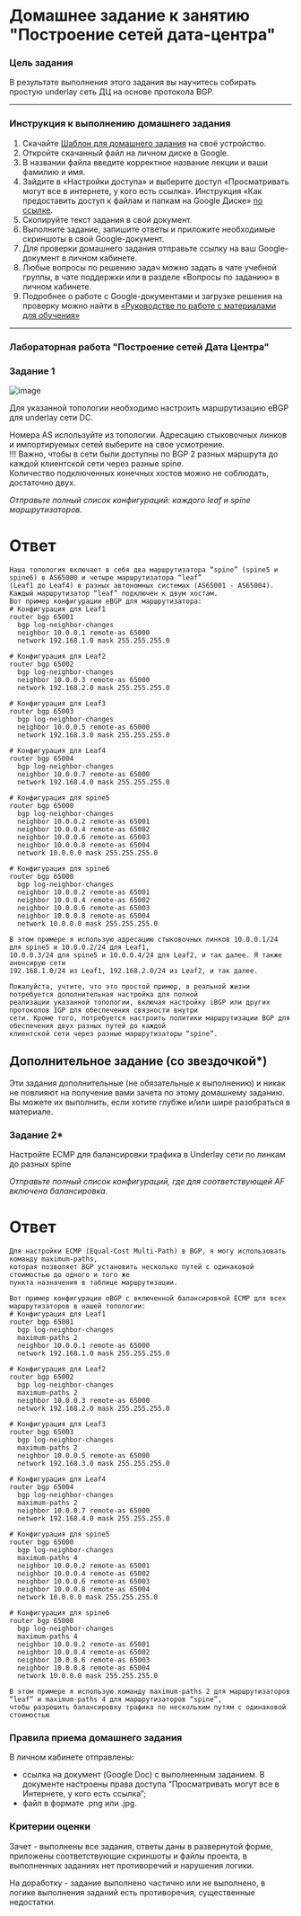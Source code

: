 # Домашнее задание к занятию "Построение сетей дата-центра"

### Цель задания

В результате выполнения этого задания вы научитесь собирать простую underlay сеть ДЦ на основе протокола BGP.

------

### Инструкция к выполнению домашнего задания

1. Скачайте [Шаблон для домашнего задания](https://u.netology.ru/backend/uploads/lms/content_assets/file/281/%D0%A1%D0%94%D0%95%D0%9B%D0%90%D0%99%D0%A2%D0%95_%D0%9A%D0%9E%D0%9F%D0%98%D0%AE_-_%D0%A8%D0%B0%D0%B1%D0%BB%D0%BE%D0%BD_%D0%B4%D0%BB%D1%8F_%D0%B4%D0%BE%D0%BC%D0%B0%D1%88%D0%BD%D0%B5%D0%B3%D0%BE_%D0%B7%D0%B0%D0%B4%D0%B0%D0%BD%D0%B8%D1%8F_1.1._%D0%9D%D0%B0%D0%B7%D0%B2%D0%B0%D0%BD%D0%B8%D0%B5_%D0%BB%D0%B5%D0%BA%D1%86%D0%B8%D0%B8_-_%D0%A4%D0%B0%D0%BC%D0%B8%D0%BB%D0%B8%D1%8F_%D0%98%D0%BC%D1%8F.docx) на своё устройство.
2. Откройте скачанный файл на личном диске в Google.
3. В названии файла введите корректное название лекции и ваши фамилию и имя.
4. Зайдите в «Настройки доступа» и выберите доступ «Просматривать могут все в интернете, у кого есть ссылка». Инструкция «Как предоставить доступ к файлам и папкам на Google Диске» [по ссылке](https://support.google.com/docs/answer/2494822?hl=ru&co=GENIE.Platform%3DDesktop).
5. Скопируйте текст задания в свой документ.
6. Выполните задание, запишите ответы и приложите необходимые скриншоты в свой Google-документ.
7. Для проверки домашнего задания отправьте ссылку на ваш Google-документ в личном кабинете.
8. Любые вопросы по решению задач можно задать в чате учебной группы, в чате поддержки или в разделе «Вопросы по заданию» в личном кабинете.
9. Подробнее о работе с Google-документами и загрузке решения на проверку можно найти в [«Руководстве по работе с материалами для обучения»](https://l.netology.ru/instruktsiya-po-materialami-dlya-obucheniya)

---

### Лабораторная работа "Построение сетей Дата Центра"

### Задание 1

![image](https://user-images.githubusercontent.com/77394491/175958359-1d8ca2c3-3cbe-4c51-a0dc-2c64fbb1a4d6.png)


Для указанной топологии необходимо настроить маршрутизацию eBGP для underlay сети DC.  

Номера AS используйте из топологии. Адресацию стыковочных линков и импортируемых сетей выберите на свое усмотрение.  
!!! Важно, чтобы в сети были доступны по BGP 2 разных маршрута до каждой клиентской сети через разные spine.  
Количество подключенных конечных хостов можно не соблюдать, достаточно двух.


*Отправьте полный список конфигураций: каждого leaf и spine маршрутизаторов.*
# Ответ 
```
Наша топология включает в себя два маршрутизатора “spine” (spine5 и spine6) в AS65000 и четыре маршрутизатора “leaf”
(Leaf1 до Leaf4) в разных автономных системах (AS65001 - AS65004). Каждый маршрутизатор “leaf” подключен к двум хостам.
Вот пример конфигурации eBGP для маршрутизатора:
# Конфигурация для Leaf1
router bgp 65001
  bgp log-neighbor-changes
  neighbor 10.0.0.1 remote-as 65000
  network 192.168.1.0 mask 255.255.255.0

# Конфигурация для Leaf2
router bgp 65002
  bgp log-neighbor-changes
  neighbor 10.0.0.3 remote-as 65000
  network 192.168.2.0 mask 255.255.255.0

# Конфигурация для Leaf3
router bgp 65003
  bgp log-neighbor-changes
  neighbor 10.0.0.5 remote-as 65000
  network 192.168.3.0 mask 255.255.255.0

# Конфигурация для Leaf4
router bgp 65004
  bgp log-neighbor-changes
  neighbor 10.0.0.7 remote-as 65000
  network 192.168.4.0 mask 255.255.255.0

# Конфигурация для spine5
router bgp 65000
  bgp log-neighbor-changes
  neighbor 10.0.0.2 remote-as 65001
  neighbor 10.0.0.4 remote-as 65002
  neighbor 10.0.0.6 remote-as 65003
  neighbor 10.0.0.8 remote-as 65004
  network 10.0.0.0 mask 255.255.255.0

# Конфигурация для spine6
router bgp 65000
  bgp log-neighbor-changes
  neighbor 10.0.0.2 remote-as 65001
  neighbor 10.0.0.4 remote-as 65002
  neighbor 10.0.0.6 remote-as 65003
  neighbor 10.0.0.8 remote-as 65004
  network 10.0.0.0 mask 255.255.255.0

В этом примере я использую адресацию стыковочных линков 10.0.0.1/24 для spine5 и 10.0.0.2/24 для Leaf1,
10.0.0.3/24 для spine5 и 10.0.0.4/24 для Leaf2, и так далее. Я также анонсирую сети
192.168.1.0/24 из Leaf1, 192.168.2.0/24 из Leaf2, и так далее.

Пожалуйста, учтите, что это простой пример, в реальной жизни потребуется дополнительная настройка для полной
реализации указанной топологии, включая настройку iBGP или других протоколов IGP для обеспечения связности внутри
сети. Кроме того, потребуется настроить политики маршрутизации BGP для обеспечения двух разных путей до каждой
клиентской сети через разные маршрутизаторы “spine”.

```
## Дополнительное задание (со звездочкой*)

Эти задания дополнительные (не обязательные к выполнению) и никак не повлияют на получение вами зачета по этому домашнему заданию. Вы можете их выполнить, если хотите глубже и/или шире разобраться в материале.

### Задание 2*

Настройте ECMP для балансировки трафика в Underlay сети по линкам до разных spine

*Отправьте полный список конфигураций, где для соответствующей AF включена балансировка.*
# Ответ
```
Для настройки ECMP (Equal-Cost Multi-Path) в BGP, я могу использовать команду maximum-paths,
которая позволяет BGP установить несколько путей с одинаковой стоимостью до одного и того же
пункта назначения в таблице маршрутизации.

Вот пример конфигурации eBGP с включенной балансировкой ECMP для всех маршрутизаторов в нашей топологии:
# Конфигурация для Leaf1
router bgp 65001
  bgp log-neighbor-changes
  maximum-paths 2
  neighbor 10.0.0.1 remote-as 65000
  network 192.168.1.0 mask 255.255.255.0

# Конфигурация для Leaf2
router bgp 65002
  bgp log-neighbor-changes
  maximum-paths 2
  neighbor 10.0.0.3 remote-as 65000
  network 192.168.2.0 mask 255.255.255.0

# Конфигурация для Leaf3
router bgp 65003
  bgp log-neighbor-changes
  maximum-paths 2
  neighbor 10.0.0.5 remote-as 65000
  network 192.168.3.0 mask 255.255.255.0

# Конфигурация для Leaf4
router bgp 65004
  bgp log-neighbor-changes
  maximum-paths 2
  neighbor 10.0.0.7 remote-as 65000
  network 192.168.4.0 mask 255.255.255.0

# Конфигурация для spine5
router bgp 65000
  bgp log-neighbor-changes
  maximum-paths 4
  neighbor 10.0.0.2 remote-as 65001
  neighbor 10.0.0.4 remote-as 65002
  neighbor 10.0.0.6 remote-as 65003
  neighbor 10.0.0.8 remote-as 65004
  network 10.0.0.0 mask 255.255.255.0

# Конфигурация для spine6
router bgp 65000
  bgp log-neighbor-changes
  maximum-paths 4
  neighbor 10.0.0.2 remote-as 65001
  neighbor 10.0.0.4 remote-as 65002
  neighbor 10.0.0.6 remote-as 65003
  neighbor 10.0.0.8 remote-as 65004
  network 10.0.0.0 mask 255.255.255.0

В этом примере я использую команду maximum-paths 2 для маршрутизаторов “leaf” и maximum-paths 4 для маршрутизаторов “spine”,
чтобы разрешить балансировку трафика по нескольким путям с одинаковой стоимостью
```

### Правила приема домашнего задания

В личном кабинете отправлены:

- ссылка на документ (Google Doc) с выполненным заданием. В документе настроены права доступа “Просматривать могут все в Интернете, у кого есть ссылка”;
- файл в формате .png или .jpg.

### Критерии оценки

Зачет - выполнены все задания, ответы даны в развернутой форме, приложены соответствующие скриншоты и файлы проекта, в выполненных заданиях нет противоречий и нарушения логики.

На доработку - задание выполнено частично или не выполнено, в логике выполнения заданий есть противоречия, существенные недостатки.
